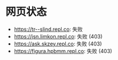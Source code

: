 # 网页状态
- https://tr--slind.repl.co: 失败
- https://jsn.limkon.repl.co: 失败 (403)
- https://ask.skzey.repl.co: 失败 (403)
- https://figura.hpbmm.repl.co: 失败 (403)
